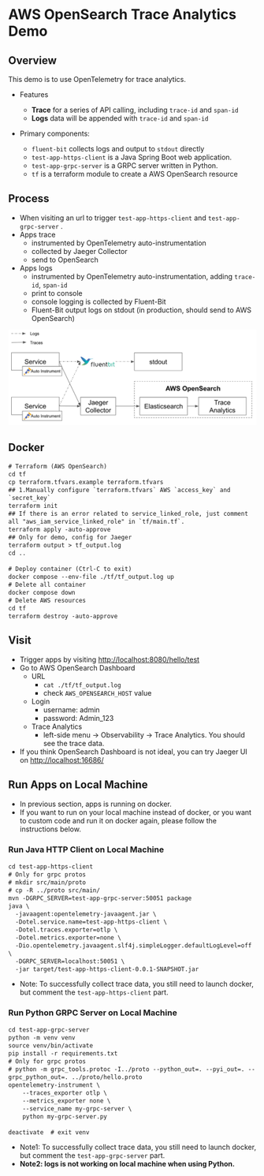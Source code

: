 
# AWS OpenSearch Trace Analytics Demo

## Overview
This demo is to use OpenTelemetry for trace analytics.
- Features
  - **Trace** for a series of API calling, including `trace-id` and `span-id`
  - **Logs** data will be appended with `trace-id` and `span-id`

- Primary components:
  - `fluent-bit` collects logs and output to `stdout` directly
  - `test-app-https-client` is a Java Spring Boot web application.
  - `test-app-grpc-server` is a GRPC server written in Python.
  - `tf` is a terraform module to create a AWS OpenSearch resource

## Process
- When visiting an url to trigger `test-app-https-client` and `test-app-grpc-server` .
- Apps trace
  - instrumented by OpenTelemetry auto-instrumentation
  - collected by Jaeger Collector
  - send to OpenSearch
- Apps logs
  - instrumented by OpenTelemetry auto-instrumentation, adding `trace-id`, `span-id`
  - print to console
  - console logging is collected by Fluent-Bit
  - Fluent-Bit output logs on stdout (in production, should send to AWS OpenSearch)

<img src="../imgs/TraceAnalyticsDemoOverview.jpg" width="700"/>

## Docker

```shell
# Terraform (AWS OpenSearch)
cd tf
cp terraform.tfvars.example terraform.tfvars
## 1.Manually configure `terraform.tfvars` AWS `access_key` and `secret_key`
terraform init
## If there is an error related to service_linked_role, just comment all "aws_iam_service_linked_role" in `tf/main.tf`.
terraform apply -auto-approve
## Only for demo, config for Jaeger
terraform output > tf_output.log
cd ..

# Deploy container (Ctrl-C to exit)
docker compose --env-file ./tf/tf_output.log up
# Delete all container
docker compose down
# Delete AWS resources
cd tf
terraform destroy -auto-approve
```

## Visit
- Trigger apps by visiting [http://localhost:8080/hello/test](http://localhost:8080/hello/test)
- Go to AWS OpenSearch Dashboard
  - URL
    - `cat ./tf/tf_output.log`
    - check `AWS_OPENSEARCH_HOST` value
  - Login
    - username: admin
    - password: Admin_123
  - Trace Analytics
    - left-side menu -> Observability -> Trace Analytics. You should see the trace data.
- If you think OpenSearch Dashboard is not ideal, you can try Jaeger UI on [http://localhost:16686/](http://localhost:16686/)


## Run Apps on Local Machine
- In previous section, apps is running on docker.
- If you want to run on your local machine instead of docker, or you want to custom code and run it on docker again, please follow the instructions below.

### Run Java HTTP Client on Local Machine
```shell
cd test-app-https-client
# Only for grpc protos
# mkdir src/main/proto
# cp -R ../proto src/main/
mvn -DGRPC_SERVER=test-app-grpc-server:50051 package
java \
  -javaagent:opentelemetry-javaagent.jar \
  -Dotel.service.name=test-app-https-client \
  -Dotel.traces.exporter=otlp \
  -Dotel.metrics.exporter=none \
  -Dio.opentelemetry.javaagent.slf4j.simpleLogger.defaultLogLevel=off \
  -DGRPC_SERVER=localhost:50051 \
  -jar target/test-app-https-client-0.0.1-SNAPSHOT.jar
```
- Note: To successfully collect trace data, you still need to launch docker, but comment the `test-app-https-client` part.

### Run Python GRPC Server on Local Machine
```shell
cd test-app-grpc-server
python -m venv venv
source venv/bin/activate
pip install -r requirements.txt
# Only for grpc protos
# python -m grpc_tools.protoc -I../proto --python_out=. --pyi_out=. --grpc_python_out=. ../proto/hello.proto
opentelemetry-instrument \
    --traces_exporter otlp \
    --metrics_exporter none \
    --service_name my-grpc-server \
    python my-grpc-server.py

deactivate  # exit venv
```
- Note1: To successfully collect trace data, you still need to launch docker, but comment the `test-app-grpc-server` part.
- **Note2: logs is not working on local machine when using Python.**

